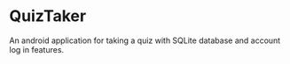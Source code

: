 # QuizTaker
An android application for taking a quiz with SQLite database and account log in features.
